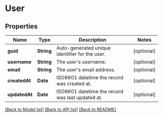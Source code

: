 # User

## Properties
Name | Type | Description | Notes
------------ | ------------- | ------------- | -------------
**guid** | **String** | Auto-generated unique identifier for the user. | [optional] 
**username** | **String** | The user&#39;s username. | [optional] 
**email** | **String** | The user&#39;s email address. | [optional] 
**createdAt** | **Date** | ISO8601 datetime the record was created at. | [optional] 
**updatedAt** | **Date** | ISO8601 datetime the record was last updated at. | [optional] 

[[Back to Model list]](../README.md#documentation-for-models) [[Back to API list]](../README.md#documentation-for-api-endpoints) [[Back to README]](../README.md)


